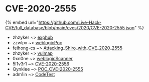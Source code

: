 # CVE-2020-2555
{% embed url="https://github.com/Live-Hack-CVE/full_database/blob/main/cves/2020/CVE-2020-2555.json" %}

* zhzyker ~> [exphub](https://www.alice-snow.ru/2020/database/cve-2020-2555/exphub-zhzyker)
* zzwlpx ~> [weblogicPoc](https://www.alice-snow.ru/2020/database/cve-2020-2555/weblogicpoc-zzwlpx)
* feihong-cs ~> [Attacking_Shiro_with_CVE_2020_2555](https://www.alice-snow.ru/2020/database/cve-2020-2555/attacking_shiro_with_cve_2020_2555-feihong-cs)
* zhzyker ~> [vulmap](https://www.alice-snow.ru/2020/database/cve-2020-2555/vulmap-zhzyker)
* 0xn0ne ~> [weblogicScanner](https://www.alice-snow.ru/2020/database/cve-2020-2555/weblogicscanner-0xn0ne)
* 5l1v3r1 ~> [CVE-2020-2556](https://www.alice-snow.ru/2020/database/cve-2020-2555/cve-2020-2556-5l1v3r1)
* Qynklee ~> [POC_CVE-2020-2555](https://www.alice-snow.ru/2020/database/cve-2020-2555/poc_cve-2020-2555-qynklee)
* adm1in ~> [CodeTest](https://www.alice-snow.ru/2020/database/cve-2020-2555/codetest-adm1in)